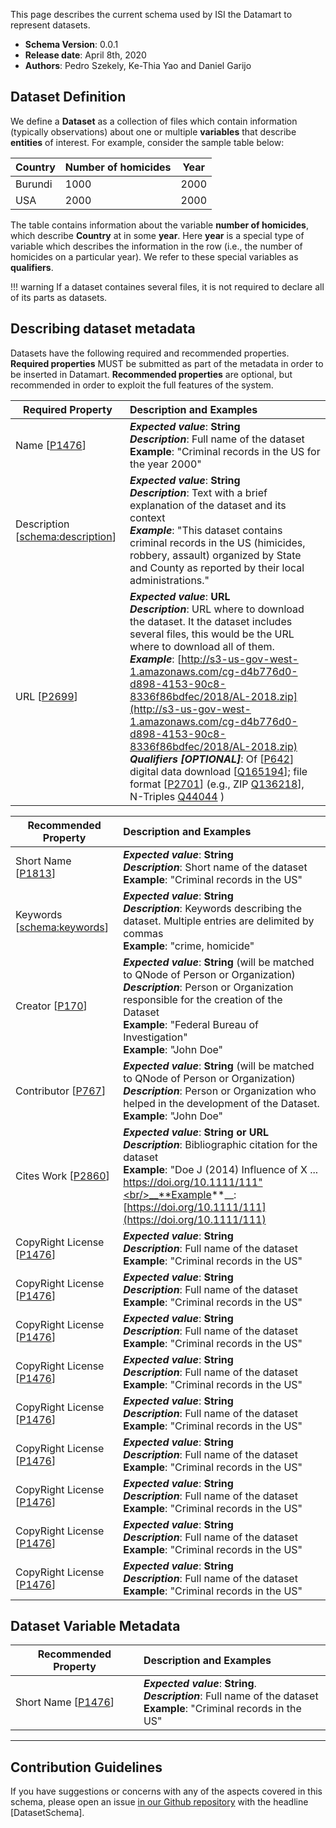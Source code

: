 This page describes the current schema used by ISI the Datamart to represent datasets.
* **Schema Version**: 0.0.1
* **Release date**: April 8th, 2020
* **Authors**: Pedro Szekely, Ke-Thia Yao and Daniel Garijo

## Dataset Definition
We define a **Dataset** as a collection of files which contain information (typically observations) about one or multiple **variables** that describe **entities** of interest. For example, consider the sample table below:


|Country  |Number of homicides|Year  |
| ---     | ---               | ---  |
| Burundi | 1000              | 2000 |
| USA     | 2000              | 2000 |

The table contains information about the variable **number of homicides**, which describe **Country** at in some **year**. Here **year** is a special type of variable which describes the information in the row (i.e., the number of homicides on a particular year). We refer to these special variables as **qualifiers**.


!!! warning
    If a dataset containes several files, it is not required to declare all of its parts as datasets.  

## Describing dataset metadata
Datasets have the following required and recommended properties. **Required properties** MUST be submitted as part of the metadata in order to be inserted in Datamart. **Recommended properties** are optional, but recommended in order to exploit the full features of the system.


| Required Property    | Description and Examples           |
| -------------------    |:-------------                     | 
| Name [[P1476](https://www.wikidata.org/wiki/Property:P1476)]|  __*Expected value*__: **String**<br/>__*Description*__: Full name of the dataset <br/>__**Example**__: "Criminal records in the US for the year 2000"                     | 
| Description [[schema:description](http://schema.org/description)]            | __*Expected value*__: **String**<br/>__*Description*__: Text with a brief explanation of the dataset and its context <br/>__*Example*__: "This dataset contains criminal records in the US (himicides, robbery, assault) organized by State and County as reported by their local administrations."                          | 
| URL  [[P2699](https://www.wikidata.org/wiki/Property:P2699)]                  | __*Expected value*__: **URL**<br/>__*Description*__: URL where to download the dataset. It the dataset includes several files, this would be the URL where to download all of them. <br/>__*Example*__: [http://s3-us-gov-west-1.amazonaws.com/cg-d4b776d0-d898-4153-90c8-8336f86bdfec/2018/AL-2018.zip](http://s3-us-gov-west-1.amazonaws.com/cg-d4b776d0-d898-4153-90c8-8336f86bdfec/2018/AL-2018.zip)  <br/>__*Qualifiers [OPTIONAL]*__: Of [[P642](https://www.wikidata.org/wiki/Property:P642)] digital data download [[Q165194](https://www.wikidata.org/wiki/Property:Q165194)]; file format [[P2701](https://www.wikidata.org/wiki/Property:P2701)] (e.g., ZIP [Q136218](https://www.wikidata.org/wiki/Property:Q136218)], N-Triples [Q44044](https://www.wikidata.org/wiki/Property:Q44044) )          | 


| Recommended Property      | Description and Examples          |
| ------------- |:-------------| 
| Short Name [[P1813](https://www.wikidata.org/wiki/Property:P1813)]|  __*Expected value*__: **String**<br/>__*Description*__: Short name of the dataset <br/>__**Example**__: "Criminal records in the US" |
| Keywords [[schema:keywords](https://schema.org/keywords)]|  __*Expected value*__: **String**<br/>__*Description*__: Keywords describing the dataset. Multiple entries are delimited by commas <br/>__**Example**__: "crime, homicide" |
| Creator [[P170](https://www.wikidata.org/wiki/Property:P170)]|  __*Expected value*__: **String** (will be matched to QNode of Person or Organization)<br/>__*Description*__: Person or Organization responsible for the creation of the Dataset <br/>__**Example**__: "Federal Bureau of Investigation"<br/>__**Example**__: "John Doe" |
| Contributor [[P767](https://www.wikidata.org/wiki/Property:P767)]|  __*Expected value*__: **String** (will be matched to QNode of Person or Organization)<br/>__*Description*__: Person or Organization who helped in the development of the Dataset. <br/>__**Example**__: "John Doe" |
| Cites Work [[P2860](https://www.wikidata.org/wiki/Property:P2860)]|  __*Expected value*__: **String or URL**<br/>__*Description*__: Bibliographic citation for the dataset <br/>__**Example**__: "Doe J (2014) Influence of X ... https://doi.org/10.1111/111"<br/>__**Example**__: [https://doi.org/10.1111/111](https://doi.org/10.1111/111) |
| CopyRight License [[P1476](https://www.wikidata.org/wiki/Property:P1476)]|  __*Expected value*__: **String**<br/>__*Description*__: Full name of the dataset <br/>__**Example**__: "Criminal records in the US" |
| CopyRight License [[P1476](https://www.wikidata.org/wiki/Property:P1476)]|  __*Expected value*__: **String**<br/>__*Description*__: Full name of the dataset <br/>__**Example**__: "Criminal records in the US" |
| CopyRight License [[P1476](https://www.wikidata.org/wiki/Property:P1476)]|  __*Expected value*__: **String**<br/>__*Description*__: Full name of the dataset <br/>__**Example**__: "Criminal records in the US" |
| CopyRight License [[P1476](https://www.wikidata.org/wiki/Property:P1476)]|  __*Expected value*__: **String**<br/>__*Description*__: Full name of the dataset <br/>__**Example**__: "Criminal records in the US" |
| CopyRight License [[P1476](https://www.wikidata.org/wiki/Property:P1476)]|  __*Expected value*__: **String**<br/>__*Description*__: Full name of the dataset <br/>__**Example**__: "Criminal records in the US" |
| CopyRight License [[P1476](https://www.wikidata.org/wiki/Property:P1476)]|  __*Expected value*__: **String**<br/>__*Description*__: Full name of the dataset <br/>__**Example**__: "Criminal records in the US" |
| CopyRight License [[P1476](https://www.wikidata.org/wiki/Property:P1476)]|  __*Expected value*__: **String**<br/>__*Description*__: Full name of the dataset <br/>__**Example**__: "Criminal records in the US" |
| CopyRight License [[P1476](https://www.wikidata.org/wiki/Property:P1476)]|  __*Expected value*__: **String**<br/>__*Description*__: Full name of the dataset <br/>__**Example**__: "Criminal records in the US" |
| CopyRight License [[P1476](https://www.wikidata.org/wiki/Property:P1476)]|  __*Expected value*__: **String**<br/>__*Description*__: Full name of the dataset <br/>__**Example**__: "Criminal records in the US" |

## Dataset Variable Metadata

| Recommended Property      | Description and Examples          |
| ------------- |:-------------| 
| Short Name [[P1476](https://www.wikidata.org/wiki/Property:P1476)]|  __*Expected value*__: **String**.<br/>__*Description*__: Full name of the dataset <br/>__**Example**__: "Criminal records in the US" |

---------
## Contribution Guidelines
If you have suggestions or concerns with any of the aspects covered in this schema, please open an issue [in our Github repository](https://github.com/usc-isi-i2/datamart-upload) with the headline [DatasetSchema].


